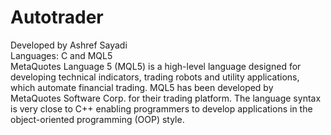 # Autotrader
 
Developed by Ashref Sayadi <br>
Languages: C and MQL5 <br>
MetaQuotes Language 5 (MQL5) is a high-level language designed for developing technical indicators, trading robots and utility applications, which automate financial trading. MQL5 has been developed by MetaQuotes Software Corp. for their trading platform. The language syntax is very close to C++ enabling programmers to develop applications in the object-oriented programming (OOP) style.

